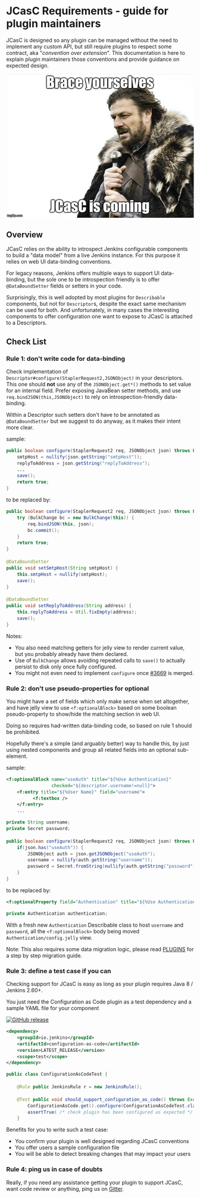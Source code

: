 # JCasC Requirements - guide for plugin maintainers

JCasC is designed so any plugin can be managed without the need to implement any custom
API, but still require plugins to respect some contract, aka "_convention over extension_".
This documentation is here to explain plugin maintainers those conventions and provide guidance
on expected design.

![JCasC is coming](../images/BraceYourselves.jpg)

## Overview

JCasC relies on the ability to introspect Jenkins configurable components to build a "data model"
from a live Jenkins instance. For this purpose it relies on web UI data-binding conventions.

For legacy reasons, Jenkins offers multiple ways to support UI data-binding, but the sole
one to be introspection friendly is to offer `@DataBoundSetter` fields or setters in your code.

Surprisingly, this is well adopted by most plugins for `Describable` components, but not for
`Descriptor`s, despite the exact same mechanism can be used for both. And unfortunately, in
many cases the interesting components to offer configuration one want to expose to JCasC
is attached to a Descriptors.

## Check List

### Rule 1: don't write code for data-binding

Check implementation of `Descriptor#configure(StaplerRequest2,JSONObject)` in your descriptors.
This one should **not** use any of the `JSONObject.get*()` methods to set value for an internal
field. Prefer exposing JavaBean setter methods, and use `req.bindJSON(this,JSONObject)` to rely
on introspection-friendly data-binding.

Within a Descriptor such setters don't have to be annotated as `@DataBoundSetter` but we suggest
to do anyway, as it makes their intent more clear.

sample:

```java
public boolean configure(StaplerRequest2 req, JSONObject json) throws FormException {
    smtpHost = nullify(json.getString("smtpHost"));
    replyToAddress = json.getString("replyToAddress");
    ...
    save();
    return true;
}
```

to be replaced by:

```java
public boolean configure(StaplerRequest2 req, JSONObject json) throws FormException {
    try (BulkChange bc = new BulkChange(this)) {
        req.bindJSON(this, json);
        bc.commit();
    }
    return true;
}

@DataBoundSetter
public void setSmtpHost(String smtpHost) {
    this.smtpHost = nullify(smtpHost);
    save();
}

@DataBoundSetter
public void setReplyToAddress(String address) {
    this.replyToAddress = Util.fixEmpty(address);
    save();
}
```

Notes:

- You also need matching getters for jelly view to render current value, but you probably already have them declared.
- Use of `BulkChange` allows avoiding repeated calls to `save()` to actually persist to disk only once fully
  configured.
- You might not even need to implement `configure` once [#3669](https://github.com/jenkinsci/jenkins/pull/3669)
  is merged.

### Rule 2: don't use pseudo-properties for optional

You might have a set of fields which only make sense when set altogether, and have jelly view
to use `<f:optionalBlock>` based on some boolean pseudo-property to show/hide the matching section
in web UI.

Doing so requires had-written data-binding code, so based on rule 1 should be prohibited.

Hopefully there's a simple (and arguably better) way to handle this, by just using nested components
and group all related fields into an optional sub-element.

sample:

```xml
<f:optionalBlock name="useAuth" title="${%Use Authentication}"
                 checked="${descriptor.username!=null}">
    <f:entry title="${%User Name}" field="username">
          <f:textbox />
    </f:entry>
    ...
```

```java
private String username;
private Secret password;

public boolean configure(StaplerRequest2 req, JSONObject json) throws FormException {
    if(json.has("useAuth")) {
        JSONObject auth = json.getJSONObject("useAuth");
        username = nullify(auth.getString("username"));
        password = Secret.fromString(nullify(auth.getString("password")));
    }
}
```

to be replaced by:

```xml
<f:optionalProperty field="Authentication" title="${%Use Authentication}"/>
```

```java
private Authentication authentication;
```

With a fresh new `Authentication` Describable class to host `username` and `password`, all
the `<f:optionalBlock>` body being moved `Authentication/config.jelly` view.

Note: This also requires some data migration logic, please read [PLUGINS](PLUGINS.md) for a step
by step migration guide.

### Rule 3: define a test case if you can

Checking support for JCasC is easy as long as your plugin requires Java 8 / Jenkins 2.60+.

You just need the Configuration as Code plugin as a test dependency and a sample YAML file for your component

[![GitHub release](https://img.shields.io/github/release/jenkinsci/configuration-as-code-plugin.svg?label=release)](https://github.com/jenkinsci/configuration-as-code-plugin/releases/latest)

```xml
<dependency>
    <groupId>io.jenkins</groupId>
    <artifactId>configuration-as-code</artifactId>
    <version>LATEST_RELEASE</version>
    <scope>test</scope>
</dependency>
```

```java
public class ConfigurationAsCodeTest {

    @Rule public JenkinsRule r = new JenkinsRule();

    @Test public void should_support_configuration_as_code() throws Exception {
        ConfigurationAsCode.get().configure(ConfigurationAsCodeTest.class.getResource("configuration-as-code.yml").toString());
        assertTrue( /* check plugin has been configured as expected */ );
    }
```

Benefits for you to write such a test case:

- You confirm your plugin is well designed regarding JCasC conventions
- You offer users a sample configuration file
- You will be able to detect breaking changes that may impact your users

### Rule 4: ping us in case of doubts

Really, if you need any assistance getting your plugin to support JCasC, want code review
or anything, ping us on [Gitter](https://gitter.im/jenkinsci/configuration-as-code-plugin).
